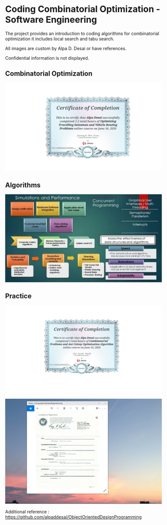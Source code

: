 # Coding Combinatorial Optimization - Software Engineering

The project provides an introduction to coding algorithms for combinatorial optimization it includes local search and tabu search.

All images are custom by Alpa D. Desai or have references.

Confidential information is not displayed.

## Combinatorial Optimization 
![image](CertificateCodingCombinatorialOptimization.jpg)

## Algorithms
![image](SimulationsPerformanceMetrics.jpg)

## Practice 
![image](WeightedAverage.jpg)

![image](USCopyrightCertificate.png)

Additional reference : https://github.com/alpaddesai/ObjectOrientedDesignProgramming
